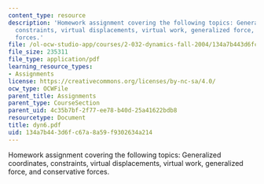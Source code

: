 ```yaml
---
content_type: resource
description: 'Homework assignment covering the following topics: Generalized coordinates,
  constraints, virtual displacements, virtual work, generalized force, and conservative
  forces.'
file: /ol-ocw-studio-app/courses/2-032-dynamics-fall-2004/134a7b443d6fc67a8a59f9302634a214_dyn6.pdf
file_size: 235311
file_type: application/pdf
learning_resource_types:
- Assignments
license: https://creativecommons.org/licenses/by-nc-sa/4.0/
ocw_type: OCWFile
parent_title: Assignments
parent_type: CourseSection
parent_uid: 4c35b7bf-2f77-ee78-b40d-25a41622bdb8
resourcetype: Document
title: dyn6.pdf
uid: 134a7b44-3d6f-c67a-8a59-f9302634a214
---
```

Homework assignment covering the following topics: Generalized coordinates, constraints, virtual displacements, virtual work, generalized force, and conservative forces.